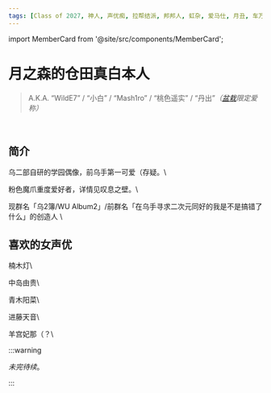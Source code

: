 ```yaml
---
tags: [Class of 2027, 神人, 声优痴, 拉帮结派, 邦邦人, 虹杂, 爱马仕, 月丑, 车万众]
---
```


import MemberCard from '@site/src/components/MemberCard';

# 月之森的仓田真白本人

> A.K.A. “WildE7” / “小白” / “Mash1ro” / “桃色遥实” / “丹出”_（[盆栽](绿色盆栽.md)限定爱称）_

<MemberCard
  name="月之森的仓田真白本人"
  subtitle="Author"
  avatar="https://lain.bgm.tv/pic/user/c/000/83/12/831297.jpg"
  link="https://bgm.tv/user/831297"
/>

<br />

## 简介

乌二部自研的学园偶像，前乌手第一可爱（存疑。\

粉色魔爪重度爱好者，详情见叹息之壁。\

现群名「乌2簿/WU Album2」/前群名「在乌手寻求二次元同好的我是不是搞错了什么」的创造人 \


## 喜欢的女声优

楠木灯\

中岛由贵\

青木阳菜\

进藤天音\

羊宫妃那（？\

:::warning

_未完待续_。

:::
